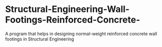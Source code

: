 # Structural-Engineering-Wall-Footings-Reinforced-Concrete-
A program that helps in designing normal-weight reinforced concrete wall footings in Structural Engineering
